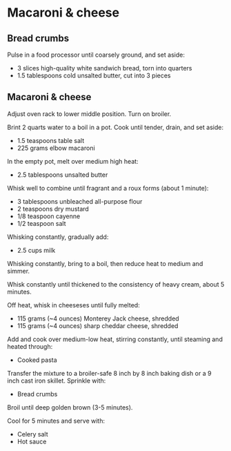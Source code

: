 Macaroni & cheese
=================

Bread crumbs
------------

Pulse in a food processor until coarsely ground, and set aside:

- 3 slices high-quality white sandwich bread, torn into quarters
- 1.5 tablespoons cold unsalted butter, cut into 3 pieces

Macaroni & cheese
-----------------

Adjust oven rack to lower middle position. Turn on broiler.

Brint 2 quarts water to a boil in a pot. Cook until tender, drain, and set aside:

- 1.5 teaspoons table salt
- 225 grams elbow macaroni

In the empty pot, melt over medium high heat:

- 2.5 tablespoons unsalted butter

Whisk well to combine until fragrant and a roux forms (about 1 minute):

- 3 tablespoons unbleached all-purpose flour
- 2 teaspoons dry mustard
- 1/8 teaspoon cayenne
- 1/2 teaspoon salt

Whisking constantly, gradually add:

- 2.5 cups milk

Whisking constantly, bring to a boil, then reduce heat to medium and simmer.

Whisk constantly until thickened to the consistency of heavy cream, about 5 minutes.

Off heat, whisk in cheeseses until fully melted:

- 115 grams (~4 ounces) Monterey Jack cheese, shredded
- 115 grams (~4 ounces) sharp cheddar cheese, shredded

Add and cook over medium-low heat, stirring constantly, until steaming and heated through:

- Cooked pasta

Transfer the mixture to a broiler-safe 8 inch by 8 inch baking dish or a 9 inch cast iron skillet. Sprinkle with:

- Bread crumbs

Broil until deep golden brown (3-5 minutes).

Cool for 5 minutes and serve with:

- Celery salt
- Hot sauce
